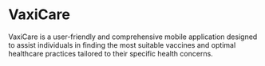 # VaxiCare
VaxiCare is a user-friendly and comprehensive mobile application designed to assist individuals in finding the most suitable vaccines and optimal healthcare practices tailored to their specific health concerns.
